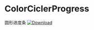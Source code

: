 # ColorCiclerProgress
圆形进度条
[ ![Download](https://api.bintray.com/packages/wanderja/maven/colorprogress/images/download.svg?version=0.9.1) ](https://bintray.com/wanderja/maven/colorprogress/0.9.1/link)
